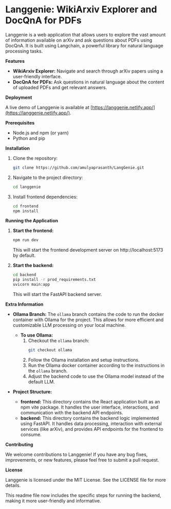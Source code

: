 # Langgenie: WikiArxiv Explorer and DocQnA for PDFs

Langgenie is a web application that allows users to explore the vast amount of information available on arXiv and ask questions about PDFs using DocQnA. It is built using Langchain, a powerful library for natural language processing tasks.

**Features**

* **WikiArxiv Explorer:** Navigate and search through arXiv papers using a user-friendly interface.
* **DocQnA for PDFs:** Ask questions in natural language about the content of uploaded PDFs and get relevant answers.

**Deployment**

A live demo of Langgenie is available at [https://langgenie.netlify.app/](https://langgenie.netlify.app/).

**Prerequisites**

* Node.js and npm (or yarn)
* Python and pip

**Installation**

1. Clone the repository:

   ```bash
   git clone https://github.com/amulyaprasanth/LangGenie.git
   ```

2. Navigate to the project directory:

   ```bash
   cd langgenie
   ```

3. Install frontend dependencies:

   ```bash
   cd frontend
   npm install
   ```

**Running the Application**

1. **Start the frontend:**

   ```bash
   npm run dev
   ```

   This will start the frontend development server on http://localhost:5173 by default.

2. **Start the backend:**

   ```bash
   cd backend
   pip install -r prod_requirements.txt 
   uvicorn main:app 
   ```

   This will start the FastAPI backend server.

**Extra Information**

* **Ollama Branch:** The `ollama` branch contains the code to run the docker container with Ollama for the project. This allows for more efficient and customizable LLM processing on your local machine. 

    * **To use Ollama:**
        1. Checkout the `ollama` branch:
           ```bash
           git checkout ollama
           ```
        2. Follow the Ollama installation and setup instructions.
        3. Run the Ollama docker container according to the instructions in the `ollama` branch.
        4. Adjust the backend code to use the Ollama model instead of the default LLM.

* **Project Structure:**
    * **frontend:** This directory contains the React application built as an npm vite package. It handles the user interface, interactions, and communication with the backend API endpoints.
    * **backend:** This directory contains the backend logic implemented using FastAPI. It handles data processing, interaction with external services (like arXiv), and provides API endpoints for the frontend to consume.

**Contributing**

We welcome contributions to Langgenie! If you have any bug fixes, improvements, or new features, please feel free to submit a pull request.

**License**

Langgenie is licensed under the MIT License. See the LICENSE file for more details.

This readme file now includes the specific steps for running the backend, making it more user-friendly and informative.
